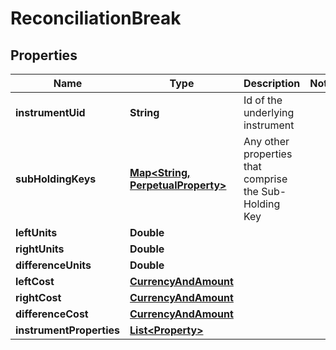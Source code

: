 

# ReconciliationBreak

## Properties

Name | Type | Description | Notes
------------ | ------------- | ------------- | -------------
**instrumentUid** | **String** | Id of the underlying instrument | 
**subHoldingKeys** | [**Map&lt;String, PerpetualProperty&gt;**](PerpetualProperty.md) | Any other properties that comprise the Sub-Holding Key | 
**leftUnits** | **Double** |  | 
**rightUnits** | **Double** |  | 
**differenceUnits** | **Double** |  | 
**leftCost** | [**CurrencyAndAmount**](CurrencyAndAmount.md) |  | 
**rightCost** | [**CurrencyAndAmount**](CurrencyAndAmount.md) |  | 
**differenceCost** | [**CurrencyAndAmount**](CurrencyAndAmount.md) |  | 
**instrumentProperties** | [**List&lt;Property&gt;**](Property.md) |  | 



